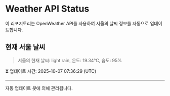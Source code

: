 
# Weather API Status

이 리포지토리는 OpenWeather API를 사용하여 서울의 날씨 정보를 자동으로 업데이트합니다.

## 현재 서울 날씨
> 서울의 현재 날씨: light rain, 온도: 19.34°C, 습도: 95%

⏳ 업데이트 시간: 2025-10-07 07:36:29 (UTC)

---
자동 업데이트 봇에 의해 관리됩니다.
